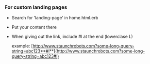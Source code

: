 ### For custom landing pages

* Search for 'landing-page' in home.html.erb
* Put your content there
* When giving out the link, include #l at the end (lowerclase L)

    example: [http://www.staunchrobots.com?some-long-query-string=abc123**#l**](http://www.staunchrobots.com?some-long-query-string=abc123#l)

